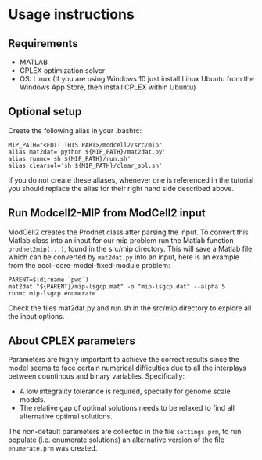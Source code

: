 # Usage instructions
## Requirements
- MATLAB
- CPLEX optimization solver
- OS: Linux (If you are using Windows 10 just install Linux Ubuntu from the Windows App Store, then install CPLEX within Ubuntu)

## Optional setup
Create the following alias in your .bashrc:
~~~
MIP_PATH="<EDIT THIS PART>/modcell2/src/mip"
alias mat2dat='python ${MIP_PATH}/mat2dat.py'
alias runmc='sh ${MIP_PATH}/run.sh'
alias clearsol='sh ${MIP_PATH}/clear_sol.sh'
~~~
If you do not create these aliases, whenever one is referenced in the tutorial you should replace the alias for their right hand side described above.

## Run Modcell2-MIP from ModCell2 input

ModCell2 creates the Prodnet class after parsing the input. To convert this Matlab class into an input for our mip problem run the Matlab function `prodnet2mip(...)`, found in the src/mip directory. This will save a Matlab file, which can be converted by `mat2dat.py` into an input, here is an example from the ecoli-core-model-fixed-module problem:

~~~
PARENT=$(dirname `pwd`)
mat2dat "${PARENT}/mip-lsgcp.mat" -o "mip-lsgcp.dat" --alpha 5
runmc mip-lsgcp enumerate
~~~

Check the files mat2dat.py and run.sh in the src/mip directory to explore all the input options.

## About CPLEX parameters
Parameters are highly important to achieve the correct results since the model seems to face certain numerical difficulties due to all the interplays between countinous and binary variables. Specifically:
- A low integrality tolerance is required, specially for genome scale models.
- The relative gap of optimal solutions needs to be relaxed to find all alternative optimal solutions.

The non-default parameters are collected in the file `settings.prm`, to run populate (i.e. enumerate solutions) an alternative version of the file `enumerate.prm` was created.
